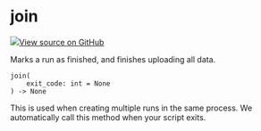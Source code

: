 # join



[![](https://www.tensorflow.org/images/GitHub-Mark-32px.png)View source on GitHub](https://www.github.com/wandb/client/tree/7bbc4a4eac8eeb2bf37a62ce519e0de61c67eadf/wandb/sdk/wandb_run.py#L2386-L2394)




Marks a run as finished, and finishes uploading all data.

<pre><code>join(
    exit_code: int = None
) -> None</code></pre>




This is used when creating multiple runs in the same process.
We automatically call this method when your script exits.